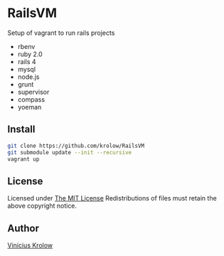 RailsVM
=======

Setup of vagrant to run rails projects


- rbenv
- ruby 2.0
- rails 4
- mysql
- node.js
- grunt
- supervisor
- compass
- yoeman

## Install

```bash
git clone https://github.com/krolow/RailsVM
git submodule update --init --recursive
vagrant up
```

## License

Licensed under <a href="http://krolow.mit-license.org/">The MIT License</a>
Redistributions of files must retain the above copyright notice.

## Author

<a href="http://krolow.com.br">Vinícius Krolow</a>
